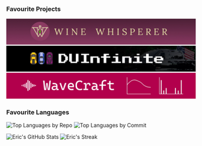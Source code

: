 ### Favourite Projects
[![Project 1](https://github.com/erictatchell/portfolio-website/blob/master/public/img/ww-splash.jpg)](https://github.com/erictatchell/winewhisperer)
[![Project 2](https://github.com/erictatchell/portfolio-website/blob/master/public/img/dui-splash.jpg)](https://github.com/erictatchell/duinfinite)
[![Project 3](https://github.com/erictatchell/portfolio-website/blob/master/public/img/wc-splash.jpg)](https://github.com/erictatchell/wavecraft)

### Favourite Languages
![Top Languages by Repo](http://github-profile-summary-cards.vercel.app/api/cards/repos-per-language?username=erictatchell&theme=dark)
![Top Languages by Commit](http://github-profile-summary-cards.vercel.app/api/cards/most-commit-language?username=erictatchell&theme=dark)

![Eric's GitHub Stats](https://github-readme-stats.vercel.app/api?username=erictatchell&theme=dark&show_icons=true&hide_border=true&count_private=true)
![Eric's Streak](https://github-readme-streak-stats.herokuapp.com/?user=erictatchell&theme=dark&hide_border=true)
